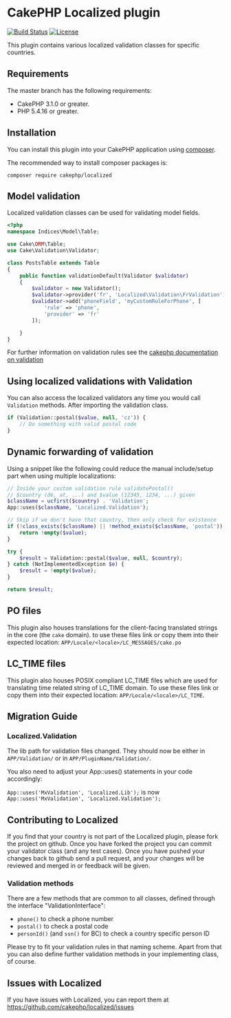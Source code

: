 # CakePHP Localized plugin
[![Build Status](https://secure.travis-ci.org/cakephp/localized.svg?branch=master)](http://travis-ci.org/cakephp/localized)
[![License](https://poser.pugx.org/cakephp/localized/license.svg)](https://packagist.org/packages/cakephp/localized)

This plugin contains various localized validation classes for specific countries.

## Requirements

The master branch has the following requirements:

* CakePHP 3.1.0 or greater.
* PHP 5.4.16 or greater.

## Installation

You can install this plugin into your CakePHP application using [composer](http://getcomposer.org).

The recommended way to install composer packages is:

```
composer require cakephp/localized
```

## Model validation

Localized validation classes can be used for validating model fields.

```php
<?php
namespace Indices\Model\Table;

use Cake\ORM\Table;
use Cake\Validation\Validator;

class PostsTable extends Table
{
    public function validationDefault(Validator $validator)
    {
        $validator = new Validator();
        $validator->provider('fr', 'Localized\Validation\FrValidation');
        $validator->add('phoneField', 'myCustomRuleForPhone', [
            'rule' => 'phone',
            'provider' => 'fr'
        ]);

    }
}
```

For further information on validation rules see the [cakephp documentation on validation](http://book.cakephp.org/3.0/en/core-libraries/validation.html)

## Using localized validations with Validation

You can also access the localized validators any time you would call `Validation` methods. After importing the validation class.

```php
if (Validation::postal($value, null, 'cz')) {
    // Do something with valid postal code
}
```

## Dynamic forwarding of validation
Using a snippet like the following could reduce the manual include/setup part when using multiple localizations:
```php
// Inside your custom validation rule validatePostal()
// $country (de, at, ...) and $value (12345, 1234, ...) given
$className = ucfirst($country) . 'Validation';
App::uses($className, 'Localized.Validation');

// Skip if we don't have that country, then only check for existence
if (!class_exists($className) || !method_exists($className, 'postal')) {
    return !empty($value);
}

try {
    $result = Validation::postal($value, null, $country);
} catch (NotImplementedException $e) {
    $result = !empty($value);
}

return $result;
```

## PO files

This plugin also houses translations for the client-facing translated strings in the core (the `cake` domain). to use these files link or copy them
into their expected location: `APP/Locale/<locale>/LC_MESSAGES/cake.po`

## LC_TIME files

This plugin also houses POSIX compliant LC_TIME files which are used for translating
time related string of LC_TIME domain. To use these files link or copy them into
their expected location: `APP/Locale/<locale>/LC_TIME`.

## Migration Guide

### Localized.Validation

The lib path for validation files changed. They should now be either in `APP/Validation/` or in `APP/PluginName/Validation/`.

You also need to adjust your App::uses() statements in your code accordingly:

`App::uses('MxValidation', 'Localized.Lib');` is now `App::uses('MxValidation', 'Localized.Validation');`

## Contributing to Localized

If you find that your country is not part of the Localized plugin, please fork the project on github.  Once you have forked the project you can commit your validator class (and any test cases).  Once you have pushed your changes back to github send a pull request, and your changes will be reviewed and merged in or feedback will be given.

### Validation methods

There are a few methods that are common to all classes, defined through the interface "ValidationInterface":

* `phone()` to check a phone number
* `postal()` to check a postal code
* `personId()` (and `ssn()` for BC) to check a country specific person ID

Please try to fit your validation rules in that naming scheme.
Apart from that you can also define further validation methods in your implementing class, of course.

## Issues with Localized

If you have issues with Localized, you can report them at https://github.com/cakephp/localized/issues
